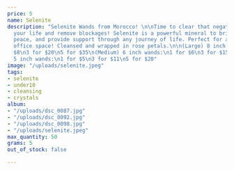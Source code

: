 ```yaml
---
price: 5
name: Selenite
description: "Selenite Wands from Morocco! \n\nTime to clear that negativity out of
  your life and remove blockages! Selenite is a powerful mineral to bring mental clarity,
  peace, and provide support through any journey of life. Perfect for any home or
  office space! Cleansed and wrapped in rose petals.\n\n(Large) 8 inch wands:\n1 for
  $8\n3 for $20\n5 for $35\n(Medium) 6 inch wands:\n1 for $6\n3 for $15\n5 for $25\n(Small)
  5 inch wands:\n1 for $5\n3 for $11\n5 for $20"
image: "/uploads/selenite.jpeg"
tags:
- selenite
- under10
- cleansing
- crystals
album:
- "/uploads/dsc_0087.jpg"
- "/uploads/dsc_0092.jpg"
- "/uploads/dsc_0098.jpg"
- "/uploads/selenite.jpeg"
max_quantity: 50
grams: 5
out_of_stock: false

---
```

